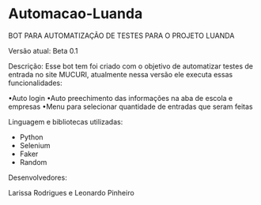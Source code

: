 # Automacao-Luanda
BOT PARA AUTOMATIZAÇÃO DE TESTES PARA O PROJETO LUANDA

Versão atual: Beta 0.1

Descrição: 
Esse bot tem foi criado com o objetivo de automatizar testes de entrada no site MUCURI, atualmente nessa versão ele executa essas funcionalidades:

•Auto login
•Auto preechimento das informações na aba de escola e empresas 
•Menu para selecionar quantidade de entradas que seram feitas


Linguagem e bibliotecas utilizadas: 

- Python
- Selenium
- Faker 
- Random


Desenvolvedores: 

Larissa Rodrigues e Leonardo Pinheiro
